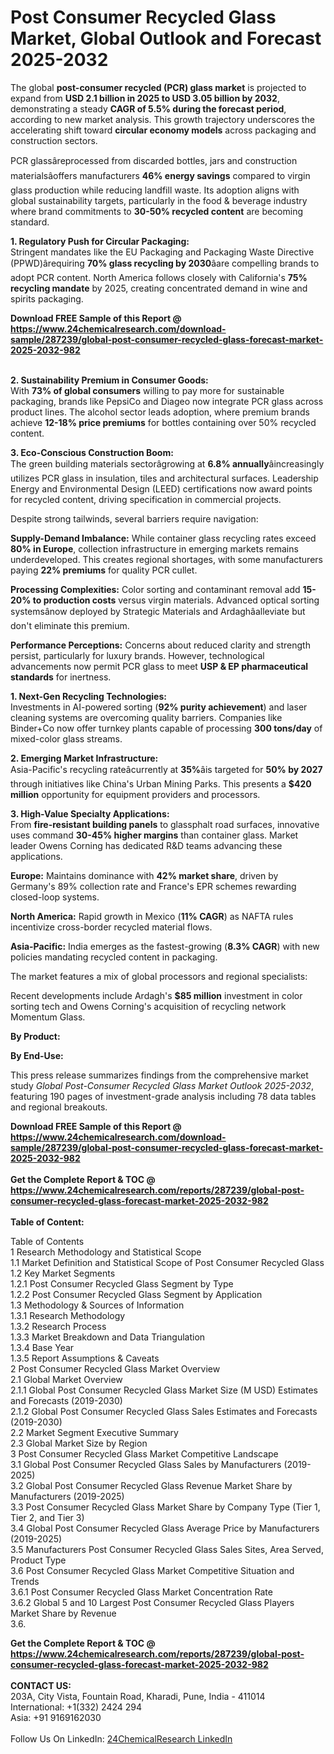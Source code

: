 <h1>Post Consumer Recycled Glass Market, Global Outlook and Forecast 2025-2032</h1><p>The global <strong>post-consumer recycled (PCR) glass market</strong> is projected to expand from <strong>USD 2.1 billion in 2025 to USD 3.05 billion by 2032</strong>, demonstrating a steady <strong>CAGR of 5.5% during the forecast period</strong>, according to new market analysis. This growth trajectory underscores the accelerating shift toward <strong>circular economy models</strong> across packaging and construction sectors.</p><p>PCR glassâreprocessed from discarded bottles, jars and construction materialsâoffers manufacturers <strong>46% energy savings</strong> compared to virgin glass production while reducing landfill waste. Its adoption aligns with global sustainability targets, particularly in the food &amp; beverage industry where brand commitments to <strong>30-50% recycled content</strong> are becoming standard.</p><p><strong>1. Regulatory Push for Circular Packaging:</strong><br>
Stringent mandates like the EU Packaging and Packaging Waste Directive (PPWD)ârequiring <strong>70% glass recycling by 2030</strong>âare compelling brands to adopt PCR content. North America follows closely with California's <strong>75% recycling mandate</strong> by 2025, creating concentrated demand in wine and spirits packaging.</p><div><b>Download FREE Sample of this Report @ 
            <a href="https://www.24chemicalresearch.com/download-sample/287239/global-post-consumer-recycled-glass-forecast-market-2025-2032-982">
            https://www.24chemicalresearch.com/download-sample/287239/global-post-consumer-recycled-glass-forecast-market-2025-2032-982</a></b></div><br><p><strong>2. Sustainability Premium in Consumer Goods:</strong><br>
With <strong>73% of global consumers</strong> willing to pay more for sustainable packaging, brands like PepsiCo and Diageo now integrate PCR glass across product lines. The alcohol sector leads adoption, where premium brands achieve <strong>12-18% price premiums</strong> for bottles containing over 50% recycled content.</p><p><strong>3. Eco-Conscious Construction Boom:</strong><br>
The green building materials sectorâgrowing at <strong>6.8% annually</strong>âincreasingly utilizes PCR glass in insulation, tiles and architectural surfaces. Leadership Energy and Environmental Design (LEED) certifications now award points for recycled content, driving specification in commercial projects.</p><p>Despite strong tailwinds, several barriers require navigation:</p><p><strong>Supply-Demand Imbalance:</strong> While container glass recycling rates exceed <strong>80% in Europe</strong>, collection infrastructure in emerging markets remains underdeveloped. This creates regional shortages, with some manufacturers paying <strong>22% premiums</strong> for quality PCR cullet.</p><p><strong>Processing Complexities:</strong> Color sorting and contaminant removal add <strong>15-20% to production costs</strong> versus virgin materials. Advanced optical sorting systemsânow deployed by Strategic Materials and Ardaghâalleviate but don't eliminate this premium.</p><p><strong>Performance Perceptions:</strong> Concerns about reduced clarity and strength persist, particularly for luxury brands. However, technological advancements now permit PCR glass to meet <strong>USP &amp; EP pharmaceutical standards</strong> for inertness.</p><p><strong>1. Next-Gen Recycling Technologies:</strong><br>
Investments in AI-powered sorting (<strong>92% purity achievement</strong>) and laser cleaning systems are overcoming quality barriers. Companies like Binder+Co now offer turnkey plants capable of processing <strong>300 tons/day</strong> of mixed-color glass streams.</p><p><strong>2. Emerging Market Infrastructure:</strong><br>
Asia-Pacific's recycling rateâcurrently at <strong>35%</strong>âis targeted for <strong>50% by 2027</strong> through initiatives like China's Urban Mining Parks. This presents a <strong>$420 million</strong> opportunity for equipment providers and processors.</p><p><strong>3. High-Value Specialty Applications:</strong><br>
From <strong>fire-resistant building panels</strong> to glassphalt road surfaces, innovative uses command <strong>30-45% higher margins</strong> than container glass. Market leader Owens Corning has dedicated R&amp;D teams advancing these applications.</p><p><strong>Europe:</strong> Maintains dominance with <strong>42% market share</strong>, driven by Germany's 89% collection rate and France's EPR schemes rewarding closed-loop systems.</p><p><strong>North America:</strong> Rapid growth in Mexico (<strong>11% CAGR</strong>) as NAFTA rules incentivize cross-border recycled material flows.</p><p><strong>Asia-Pacific:</strong> India emerges as the fastest-growing (<strong>8.3% CAGR</strong>) with new policies mandating recycled content in packaging.</p><p>The market features a mix of global processors and regional specialists:</p><p>Recent developments include Ardagh's <strong>$85 million</strong> investment in color sorting tech and Owens Corning's acquisition of recycling network Momentum Glass.</p><p><strong>By Product:</strong></p><p><strong>By End-Use:</strong></p><p>This press release summarizes findings from the comprehensive market study <em>Global Post-Consumer Recycled Glass Market Outlook 2025-2032</em>, featuring 190 pages of investment-grade analysis including 78 data tables and regional breakouts.</p><div><b>Download FREE Sample of this Report @ 
            <a href="https://www.24chemicalresearch.com/download-sample/287239/global-post-consumer-recycled-glass-forecast-market-2025-2032-982">
            https://www.24chemicalresearch.com/download-sample/287239/global-post-consumer-recycled-glass-forecast-market-2025-2032-982</a></b></div><br><div><b>Get the Complete Report & TOC @ 
            <a href="https://www.24chemicalresearch.com/reports/287239/global-post-consumer-recycled-glass-forecast-market-2025-2032-982">
            https://www.24chemicalresearch.com/reports/287239/global-post-consumer-recycled-glass-forecast-market-2025-2032-982</a></b></div><br>
            <b>Table of Content:</b><p>Table of Contents<br />
1 Research Methodology and Statistical Scope<br />
1.1 Market Definition and Statistical Scope of Post Consumer Recycled Glass<br />
1.2 Key Market Segments<br />
1.2.1 Post Consumer Recycled Glass Segment by Type<br />
1.2.2 Post Consumer Recycled Glass Segment by Application<br />
1.3 Methodology & Sources of Information<br />
1.3.1 Research Methodology<br />
1.3.2 Research Process<br />
1.3.3 Market Breakdown and Data Triangulation<br />
1.3.4 Base Year<br />
1.3.5 Report Assumptions & Caveats<br />
2 Post Consumer Recycled Glass Market Overview<br />
2.1 Global Market Overview<br />
2.1.1 Global Post Consumer Recycled Glass Market Size (M USD) Estimates and Forecasts (2019-2030)<br />
2.1.2 Global Post Consumer Recycled Glass Sales Estimates and Forecasts (2019-2030)<br />
2.2 Market Segment Executive Summary<br />
2.3 Global Market Size by Region<br />
3 Post Consumer Recycled Glass Market Competitive Landscape<br />
3.1 Global Post Consumer Recycled Glass Sales by Manufacturers (2019-2025)<br />
3.2 Global Post Consumer Recycled Glass Revenue Market Share by Manufacturers (2019-2025)<br />
3.3 Post Consumer Recycled Glass Market Share by Company Type (Tier 1, Tier 2, and Tier 3)<br />
3.4 Global Post Consumer Recycled Glass Average Price by Manufacturers (2019-2025)<br />
3.5 Manufacturers Post Consumer Recycled Glass Sales Sites, Area Served, Product Type<br />
3.6 Post Consumer Recycled Glass Market Competitive Situation and Trends<br />
3.6.1 Post Consumer Recycled Glass Market Concentration Rate<br />
3.6.2 Global 5 and 10 Largest Post Consumer Recycled Glass Players Market Share by Revenue<br />
3.6.</p><div><b>Get the Complete Report & TOC @ 
            <a href="https://www.24chemicalresearch.com/reports/287239/global-post-consumer-recycled-glass-forecast-market-2025-2032-982">
            https://www.24chemicalresearch.com/reports/287239/global-post-consumer-recycled-glass-forecast-market-2025-2032-982</a></b></div><br><b>CONTACT US:</b><br>
            203A, City Vista, Fountain Road, Kharadi, Pune, India - 411014<br>
            International: +1(332) 2424 294<br>
            Asia: +91 9169162030 <br><br>
            Follow Us On LinkedIn: <a href="https://www.linkedin.com/company/24chemicalresearch/">24ChemicalResearch LinkedIn</a>